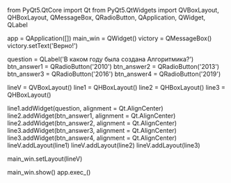 from PyQt5.QtCore import Qt 
from PyQt5.QtWidgets import QVBoxLayout, QHBoxLayout, QMessageBox, QRadioButton, QApplication, QWidget, QLabel 
 
app = QApplication([]) 
main_win = QWidget() 
victory = QMessageBox() 
victory.setText('Верно!') 
 
question = QLabel('В каком году была создана Алгоритмика?') 
btn_answer1 = QRadioButton('2010') 
btn_answer2 = QRadioButton('2013') 
btn_answer3 = QRadioButton('2016') 
btn_answer4 = QRadioButton('2019') 
 
lineV = QVBoxLayout() 
line1 = QHBoxLayout() 
line2 = QHBoxLayout() 
line3 = QHBoxLayout() 
 
line1.addWidget(question, alignment = Qt.AlignCenter) 
line2.addWidget(btn_answer1, alignment = Qt.AlignCenter) 
line2.addWidget(btn_answer2, alignment = Qt.AlignCenter) 
line3.addWidget(btn_answer3, alignment = Qt.AlignCenter) 
line3.addWidget(btn_answer4, alignment = Qt.AlignCenter) 
lineV.addLayout(line1) 
lineV.addLayout(line2) 
lineV.addLayout(line3) 
 
main_win.setLayout(lineV) 
 
main_win.show() 
app.exec_()

